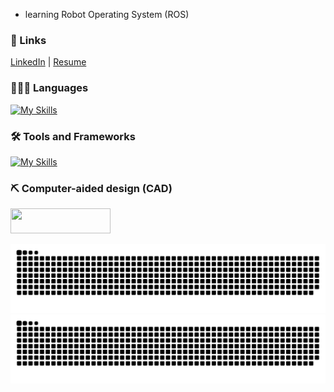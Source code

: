 - learning Robot Operating System (ROS)

### 🔗 Links
 [LinkedIn](https://www.linkedin.com/in/tarunkuddu/) | [Resume](https://github.com/TarunK-EE/TarunK-EE/blob/main/Tarun_Kuddu__resume.pdf) 

### 👨🏼‍💻 Languages
[![My Skills](https://skillicons.dev/icons?i=matlab,py,c,cpp,java)](https://skillicons.dev)
### 🛠 Tools and Frameworks
[![My Skills](https://skillicons.dev/icons?i=linux,vscode,arduino)](https://skillicons.dev)

### ⛏️ Computer-aided design (CAD)
<img src="https://github.com/TarunK-EE/TarunK-EE/assets/129455344/703ee7f1-b11b-4da6-bb3c-e7cb3a123e2d" width="160" height="40">

![Contributions](https://github.com/mahfoozm/mahfoozm/blob/output/github-contribution-grid-snake.svg#gh-light-mode-only)
![Contributions](https://github.com/mahfoozm/mahfoozm/blob/output/github-contribution-grid-snake-dark.svg#gh-dark-mode-only)

